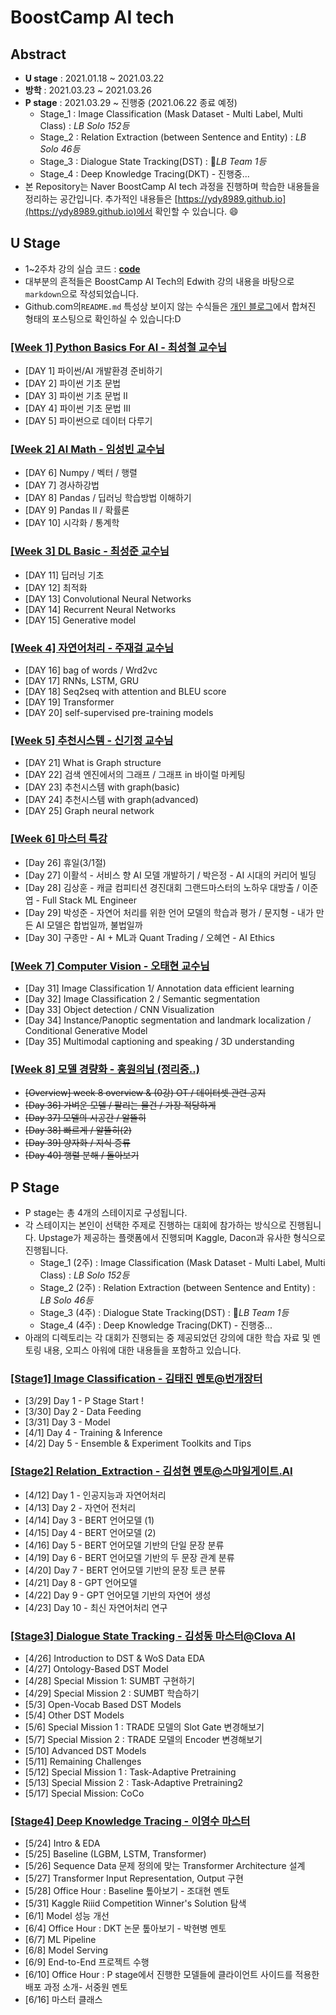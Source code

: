 # BoostCamp AI tech

## Abstract

- **U stage** : 2021.01.18 ~ 2021.03.22 
- **방학** : 2021.03.23 ~ 2021.03.26
- **P stage** : 2021.03.29 ~ 진행중 (2021.06.22 종료 예정)
	- Stage_1 : Image Classification (Mask Dataset - Multi Label, Multi Class) : *LB Solo 152등* 
	- Stage_2 : Relation Extraction (between Sentence and Entity)  : *LB Solo 46등*
	- Stage_3 : Dialogue State Tracking(DST) : :1st_place_medal:*LB Team 1등*
	- Stage_4 : Deep Knowledge Tracing(DKT) - 진행중...
- 본 Repository는 Naver BoostCamp AI tech 과정을 진행하며 학습한 내용들을 정리하는 공간입니다. 추가적인 내용들은 [https://ydy8989.github.io](https://ydy8989.github.io)에서 확인할 수 있습니다. :smile:





## U Stage

- 1~2주차 강의 실습 코드 :  **[code](https://github.com/ydy8989/lecture-note-python-basics-for-ai)**
- 대부분의 흔적들은 BoostCamp AI Tech의 Edwith 강의 내용을 바탕으로 `markdown`으로 작성되었습니다. 
- Github.com의`README.md` 특성상 보이지 않는 수식들은 [개인 블로그](https://ydy8989.github.io/category/boostcamp/)에서 합쳐진 형태의 포스팅으로 확인하실 수 있습니다:D

### [[Week 1] Python Basics For AI - 최성철 교수님](https://github.com/ydy8989/boostcamp/tree/main/Week_1)

- [DAY 1] 파이썬/AI 개발환경 준비하기
- [DAY 2] 파이썬 기초 문법
- [DAY 3] 파이썬 기초 문법 II
- [DAY 4] 파이썬 기초 문법 III
- [DAY 5] 파이썬으로 데이터 다루기

### [[Week 2] AI Math - 임성빈 교수님](https://github.com/ydy8989/boostcamp/tree/main/Week_2)

- [DAY 6] Numpy / 벡터 / 행렬
- [DAY 7] 경사하강법
- [DAY 8] Pandas / 딥러닝 학습방법 이해하기
- [DAY 9] Pandas II / 확률론
- [DAY 10] 시각화 / 통계학

### [[Week 3] DL Basic - 최성준 교수님](https://github.com/ydy8989/boostcamp/tree/main/Week_3)

- [DAY 11] 딥러닝 기초
- [DAY 12] 최적화
- [DAY 13] Convolutional Neural Networks
- [DAY 14] Recurrent Neural Networks
- [DAY 15] Generative model

### [[Week 4] 자연어처리 - 주재걸 교수님](https://github.com/ydy8989/boostcamp/tree/main/Week_4)

- [DAY 16] bag of words / Wrd2vc
- [DAY 17] RNNs, LSTM, GRU
- [DAY 18] Seq2seq with attention and BLEU score
- [DAY 19] Transformer
- [DAY 20] self-supervised pre-training models

### [[Week 5] 추천시스템 - 신기정 교수님](https://github.com/ydy8989/boostcamp/tree/main/Week_5)

- [DAY 21] What is Graph structure
- [DAY 22] 검색 엔진에서의 그래프 / 그래프 in 바이럴 마케팅 
- [DAY 23] 추천시스템 with graph(basic)
- [DAY 24] 추천시스템 with graph(advanced)
- [DAY 25] Graph neural network

### [[Week 6] 마스터 특강](https://github.com/ydy8989/boostcamp/tree/main/Week_6)

- [Day 26] 휴일(3/1절)
- [Day 27] 이활석 - 서비스 향 AI 모델 개발하기 / 박은정 - AI 시대의 커리어 빌딩
- [Day 28] 김상훈 - 캐글 컴피티션 경진대회 그랜드마스터의 노하우 대방출 / 이준엽 - Full Stack ML Engineer
- [Day 29] 박성준 - 자연어 처리를 위한 언어 모델의 학습과 평가 / 문지형 - 내가 만든 AI 모델은 합법일까, 불법일까
- [Day 30] 구종만 - AI + ML과 Quant Trading / 오혜연 - AI Ethics

### [[Week 7] Computer Vision - 오태현 교수님](https://github.com/ydy8989/boostcamp/tree/main/Week_7)

- [Day 31] Image Classification 1/ Annotation data efficient learning
- [Day 32] Image Classification 2 / Semantic segmentation
- [Day 33] Object detection / CNN Visualization
- [Day 34] Instance/Panoptic segmentation and landmark localization / Conditional Generative Model
- [Day 35] Multimodal captioning and speaking / 3D understanding

 

### [[Week 8] 모델 경량화 - 홍원의님 (정리중..)](https://github.com/ydy8989/boostcamp/tree/main/Week_8)

- ~~[Overview] week 8 overview & (0강) OT / 데이터셋 관련 공지~~
- ~~[Day 36] 가벼운 모델 / 팔리는 물건 / 가장 적당하게~~
- ~~[Day 37] 모델의 시공간 / 알뜰히~~
- ~~[Day 38] 빠르게 / 알뜰히(2)~~
- ~~[Day 39] 양자화 / 지식 증류~~
- ~~[Day 40] 행렬 분해 / 돌아보기~~



## P Stage

- P stage는 총 4개의 스테이지로 구성됩니다. 
- 각 스테이지는 본인이 선택한 주제로 진행하는 대회에 참가하는 방식으로 진행됩니다. Upstage가 제공하는 플랫폼에서 진행되며 Kaggle, Dacon과 유사한 형식으로 진행됩니다.
  - Stage_1 (2주) : Image Classification (Mask Dataset - Multi Label, Multi Class) : *LB Solo 152등* 
  - Stage_2 (2주) : Relation Extraction (between Sentence and Entity)  : *LB Solo 46등*
  - Stage_3 (4주) : Dialogue State Tracking(DST) : :1st_place_medal:*LB Team 1등*
  - Stage_4 (4주) : Deep Knowledge Tracing(DKT) - 진행중...
- 아래의 디렉토리는 각 대회가 진행되는 중 제공되었던 강의에 대한 학습 자료 및 멘토링 내용, 오피스 아워에 대한 내용들을 포함하고 있습니다.



### [[Stage1] Image Classification - 김태진 멘토@번개장터](https://github.com/ydy8989/boostcamp/tree/main/stage1_Mask_image_classification)

- [3/29] Day 1 - P Stage Start ! 
- [3/30] Day 2 - Data Feeding
- [3/31] Day 3 - Model
- [4/1] Day 4 - Training & Inference
- [4/2] Day 5 - Ensemble & Experiment Toolkits and Tips

### [[Stage2] Relation_Extraction - 김성현 멘토@스마일게이트.AI](https://github.com/ydy8989/boostcamp/tree/main/stage2_Relation_Extraction)

- [4/12] Day 1 - 인공지능과 자연어처리
- [4/13] Day 2 - 자연어 전처리 
- [4/14] Day 3 - BERT 언어모델 (1)
- [4/15] Day 4 - BERT 언어모델 (2)
- [4/16] Day 5 - BERT 언어모델 기반의 단일 문장 분류
- [4/19] Day 6 - BERT 언어모델 기반의 두 문장 관계 분류
- [4/20] Day 7 - BERT 언어모델 기반의 문장 토큰 분류
- [4/21] Day 8 - GPT 언어모델
- [4/22] Day 9 - GPT 언어모델 기반의 자연어 생성
- [4/23] Day 10 - 최신 자연어처리 연구

### [[Stage3] Dialogue State Tracking - 김성동 마스터@Clova AI](https://github.com/ydy8989/boostcamp/tree/main/stage3_Dialogue_State_Tracking)

- [4/26] Introduction to DST & WoS Data EDA
- [4/27] Ontology-Based DST Model
- [4/28] Special Mission 1: SUMBT 구현하기
- [4/29] Special Mission 2 : SUMBT 학습하기
- [5/3] Open-Vocab Based DST Models
- [5/4] Other DST Models
- [5/6] Special Mission 1 : TRADE 모델의 Slot Gate 변경해보기
- [5/7] Special Mission 2 : TRADE 모델의 Encoder 변경해보기
- [5/10] Advanced DST Models
- [5/11] Remaining Challenges
- [5/12] Special Mission 1 : Task-Adaptive Pretraining
- [5/13] Special Mission 2 : Task-Adaptive Pretraining2
- [5/17] Special Mission: CoCo

### [[Stage4] Deep Knowledge Tracing - 이영수 마스터](https://github.com/ydy8989/boostcamp/tree/main/stage4_Deep_Knowledge_Tracing)

- [5/24] Intro & EDA
- [5/25] Baseline (LGBM, LSTM, Transformer)
- [5/26] Sequence Data 문제 정의에 맞는 Transformer Architecture 설계
- [5/27] Transformer Input Representation, Output 구현
- [5/28] Office Hour : Baseline 톺아보기 - 조대현 멘토 
- [5/31] Kaggle Riiid Competition Winner's Solution 탐색
- [6/1] Model 성능 개선
- [6/4] Office Hour : DKT 논문 톺아보기 - 박현병 멘토
- [6/7] ML Pipeline
- [6/8] Model Serving 
- [6/9] End-to-End 프로젝트 수행
- [6/10] Office Hour : P stage에서 진행한 모델들에 클라이언트 사이드를 적용한 배포 과정 소개- 서중원 멘토
- [6/16] 마스터 클래스
